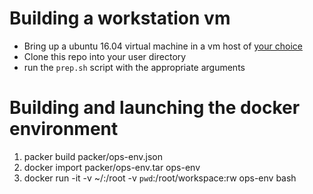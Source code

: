 Building a workstation vm
=========================
* Bring up a ubuntu 16.04 virtual machine in a vm host of [your choice](www.virtualbox.com)
* Clone this repo into your user directory
* run the `prep.sh` script with the appropriate arguments


Building and launching the docker environment
=============================================
1. packer build packer/ops-env.json
2. docker import packer/ops-env.tar ops-env
3. docker run -it -v ~/:/root -v `pwd`:/root/workspace:rw ops-env bash
